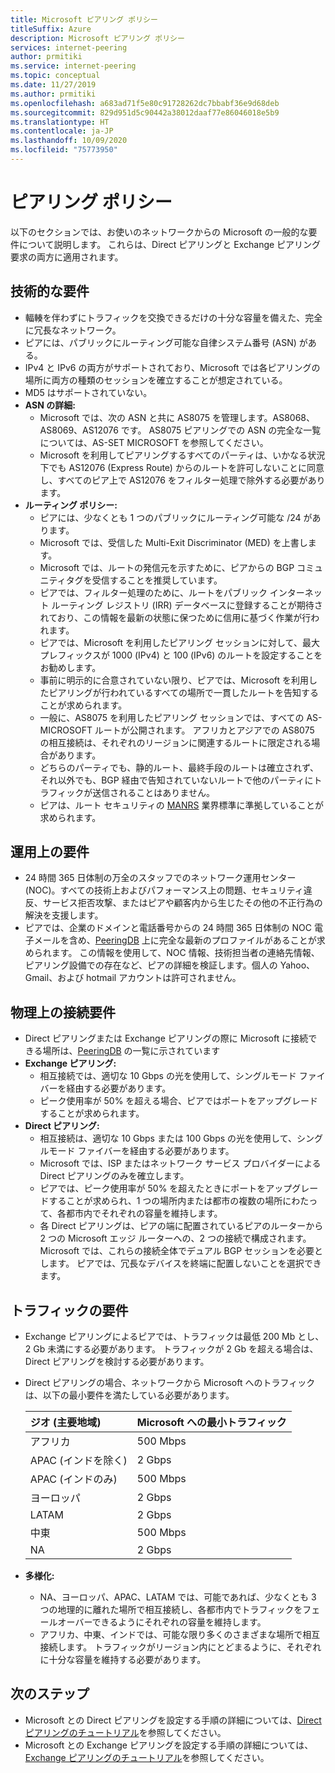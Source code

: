 ```yaml
---
title: Microsoft ピアリング ポリシー
titleSuffix: Azure
description: Microsoft ピアリング ポリシー
services: internet-peering
author: prmitiki
ms.service: internet-peering
ms.topic: conceptual
ms.date: 11/27/2019
ms.author: prmitiki
ms.openlocfilehash: a683ad71f5e80c91728262dc7bbabf36e9d68deb
ms.sourcegitcommit: 829d951d5c90442a38012daaf77e86046018e5b9
ms.translationtype: HT
ms.contentlocale: ja-JP
ms.lasthandoff: 10/09/2020
ms.locfileid: "75773950"
---
```

# <a name="peering-policy"></a>ピアリング ポリシー
以下のセクションでは、お使いのネットワークからの Microsoft の一般的な要件について説明します。 これらは、Direct ピアリングと Exchange ピアリング要求の両方に適用されます。

## <a name="technical-requirements"></a>技術的な要件

* 輻輳を伴わずにトラフィックを交換できるだけの十分な容量を備えた、完全に冗長なネットワーク。
* ピアには、パブリックにルーティング可能な自律システム番号 (ASN) がある。
* IPv4 と IPv6 の両方がサポートされており、Microsoft では各ピアリングの場所に両方の種類のセッションを確立することが想定されている。
* MD5 はサポートされていない。
* **ASN の詳細:**
    * Microsoft では、次の ASN と共に AS8075 を管理します。AS8068、AS8069、AS12076 です。 AS8075 ピアリングでの ASN の完全な一覧については、AS-SET MICROSOFT を参照してください。
    * Microsoft を利用してピアリングするすべてのパーティは、いかなる状況下でも AS12076 (Express Route) からのルートを許可しないことに同意し、すべてのピア上で AS12076 をフィルター処理で除外する必要があります。
* **ルーティング ポリシー:**
    * ピアには、少なくとも 1 つのパブリックにルーティング可能な /24 があります。
    * Microsoft では、受信した Multi-Exit Discriminator (MED) を上書します。
    * Microsoft では、ルートの発信元を示すために、ピアからの BGP コミュニティタグを受信することを推奨しています。
    * ピアでは、フィルター処理のために、ルートをパブリック インターネット ルーティング レジストリ (IRR) データベースに登録することが期待されており、この情報を最新の状態に保つために信用に基づく作業が行われます。
    * ピアでは、Microsoft を利用したピアリング セッションに対して、最大プレフィックスが 1000 (IPv4) と 100 (IPv6) のルートを設定することをお勧めします。
    * 事前に明示的に合意されていない限り、ピアでは、Microsoft を利用したピアリングが行われているすべての場所で一貫したルートを告知することが求められます。
    * 一般に、AS8075 を利用したピアリング セッションでは、すべての AS-MICROSOFT ルートが公開されます。 アフリカとアジアでの AS8075 の相互接続は、それぞれのリージョンに関連するルートに限定される場合があります。
    * どちらのパーティでも、静的ルート、最終手段のルートは確立されず、それ以外でも、BGP 経由で告知されていないルートで他のパーティにトラフィックが送信されることはありません。
    * ピアは、ルート セキュリティの [MANRS](https://www.manrs.org/) 業界標準に準拠していることが求められます。

## <a name="operational-requirements"></a>運用上の要件
* 24 時間 365 日体制の万全のスタッフでのネットワーク運用センター (NOC)。すべての技術上およびパフォーマンス上の問題、セキュリティ違反、サービス拒否攻撃、またはピアや顧客内から生じたその他の不正行為の解決を支援します。
* ピアでは、企業のドメインと電話番号からの 24 時間 365 日体制の NOC 電子メールを含め、[PeeringDB](https://www.peeringdb.com) 上に完全な最新のプロファイルがあることが求められます。 この情報を使用して、NOC 情報、技術担当者の連絡先情報、ピアリング設備での存在など、ピアの詳細を検証します。個人の Yahoo、Gmail、および hotmail アカウントは許可されません。

## <a name="physical-connection-requirements"></a>物理上の接続要件
* Direct ピアリングまたは Exchange ピアリングの際に Microsoft に接続できる場所は、[PeeringDB](https://www.peeringdb.com/net/694) の一覧に示されています
* **Exchange ピアリング:**
    * 相互接続では、適切な 10 Gbps の光を使用して、シングルモード ファイバーを経由する必要があります。
    * ピーク使用率が 50% を超える場合、ピアではポートをアップグレードすることが求められます。
* **Direct ピアリング:**
    * 相互接続は、適切な 10 Gbps または 100 Gbps の光を使用して、シングルモード ファイバーを経由する必要があります。
    * Microsoft では、ISP またはネットワーク サービス プロバイダーによる Direct ピアリングのみを確立します。
    * ピアでは、ピーク使用率が 50% を超えたときにポートをアップグレードすることが求められ、1 つの場所内または都市の複数の場所にわたって、各都市内でそれぞれの容量を維持します。
    * 各 Direct ピアリングは、ピアの端に配置されているピアのルーターから 2 つの Microsoft エッジ ルーターへの、2 つの接続で構成されます。 Microsoft では、これらの接続全体でデュアル BGP セッションを必要とします。 ピアでは、冗長なデバイスを終端に配置しないことを選択できます。

## <a name="traffic-requirements"></a>トラフィックの要件
* Exchange ピアリングによるピアでは、トラフィックは最低 200 Mb とし、2 Gb 未満にする必要があります。  トラフィックが 2 Gb を超える場合は、Direct ピアリングを検討する必要があります。
* Direct ピアリングの場合、ネットワークから Microsoft へのトラフィックは、以下の最小要件を満たしている必要があります。

    | ジオ (主要地域)                      | Microsoft への最小トラフィック   |
    | :----------------------- |:-------------------------------|
    | アフリカ                   | 500 Mbps                       |
    | APAC (インドを除く)      |   2 Gbps                       |
    | APAC (インドのみ)        | 500 Mbps                       |
    | ヨーロッパ                   |   2 Gbps                       |
    | LATAM                    |   2 Gbps                       |
    | 中東              | 500 Mbps                       |
    | NA                       |   2 Gbps                       |

* **多様化:**
    * NA、ヨーロッパ、APAC、LATAM では、可能であれば、少なくとも 3 つの地理的に離れた場所で相互接続し、各都市内でトラフィックをフェールオーバーできるようにそれぞれの容量を維持します。
    * アフリカ、中東、インドでは、可能な限り多くのさまざまな場所で相互接続します。 トラフィックがリージョン内にとどまるように、それぞれに十分な容量を維持する必要があります。

## <a name="next-steps"></a>次のステップ

* Microsoft との Direct ピアリングを設定する手順の詳細については、[Direct ピアリングのチュートリアル](walkthrough-direct-all.md)を参照してください。
* Microsoft との Exchange ピアリングを設定する手順の詳細については、[Exchange ピアリングのチュートリアル](walkthrough-exchange-all.md)を参照してください。